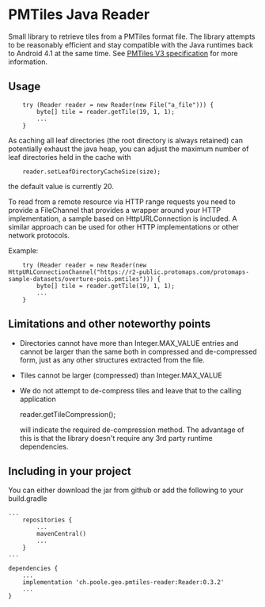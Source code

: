 
# PMTiles Java Reader

Small library to retrieve tiles from a PMTiles format file. The library attempts to be reasonably efficient and stay compatible with the Java runtimes back to Android 4.1 at the same time.
See [PMTiles V3 specification](https://github.com/protomaps/PMTiles/blob/main/spec/v3/spec.md) for more information.


## Usage

        try (Reader reader = new Reader(new File("a_file"))) {
            byte[] tile = reader.getTile(19, 1, 1);
            ...  
        }
    
As caching all leaf directories (the root directory is always retained) can potentially exhaust the java heap, you can adjust the maximum number of leaf directories held in the cache with

        reader.setLeafDirectoryCacheSize(size);
    
the default value is currently 20.

To read from a remote resource via HTTP range requests you need to provide a FileChannel that provides a wrapper around your HTTP implementation, a sample based on HttpURLConnection is included. A similar approach can be used for other HTTP implementations or other network protocols.

Example:

        try (Reader reader = new Reader(new HttpURLConnectionChannel("https://r2-public.protomaps.com/protomaps-sample-datasets/overture-pois.pmtiles"))) {
            byte[] tile = reader.getTile(19, 1, 1);
            ...  
        }

## Limitations and other noteworthy points

- Directories cannot have more than Integer.MAX_VALUE entries and cannot be larger than the same both in compressed and de-compressed form, just as any other structures extracted from the file. 
- Tiles cannot be larger (compressed) than Integer.MAX_VALUE
- We do not attempt to de-compress tiles and leave that to the calling application
    
    reader.getTileCompression();
  
  will indicate the required de-compression method. The advantage of this is that the library doesn't require any 3rd party runtime dependencies.
    
## Including in your project

You can either download the jar from github or add the following to your build.gradle

	...
	    repositories {
	        ...   
	        mavenCentral()
	        ...              
	    }
	...
	
	dependencies {
	    ...
	    implementation 'ch.poole.geo.pmtiles-reader:Reader:0.3.2'
	    ...
	}
